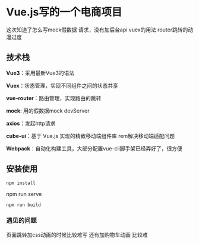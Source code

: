 # Vue.js写的一个电商项目
这次知道了怎么写mock假数据 请求，没有加后台api
vuex的用法
router跳转的动漫过度
<!-- 主要在Taber.vue中 -->
## 技术栈
**Vue3**：采用最新Vue3的语法

**Vuex**：状态管理，实现不同组件之间的状态共享

**vue-router**：路由管理，实现路由的跳转

**mock**: 用的假数据mock devServer

**axios**：发起http请求

**cube-ui**：基于 Vue.js 实现的精致移动端组件库 rem解决移动端适配问题

**Webpack**：自动化构建工具，大部分配置vue-cli脚手架已经弄好了，很方便

## 安装使用
```
npm install
```
npm run serve
```
npm run build
```

### 遇见的问题
页面跳转加css动画的时候比较难写 还有加购物车动画 比较难

